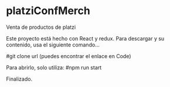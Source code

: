 # platziConfMerch
Venta de productos de platzi

Este proyecto está hecho con React y redux. 
Para descargar y su contenido, usa el siguiente comando...

#git clone url (puedes encontrar el enlace en Code)

Para abrirlo, solo utiliza:
#npm run start

Finalizado.
